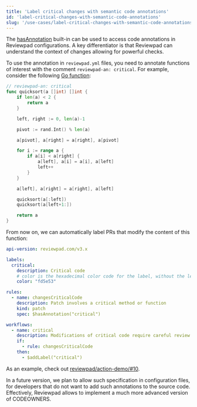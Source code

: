 ```yaml
---
title: 'Label critical changes with semantic code annotations'
id: 'label-critical-changes-with-semantic-code-annotations'
slug: '/use-cases/label-critical-changes-with-semantic-code-annotations'
---
```


The [hasAnnotation](/guides/built-ins#hasannotation) built-in can be used to access code annotations in Reviewpad configurations. A key differentiator is that Reviewpad can understand the context of changes allowing for powerful checks.

To use the annotation in `reviewpad.yml` files, you need to annotate functions of interest with the comment `reviewpad-an: critical`. For example, consider the following [Go function](https://github.com/reviewpad/action-demo/blob/policies/go/quicksort.go#L6):

```go
// reviewpad-an: critical
func quicksort(a []int) []int {
	if len(a) < 2 {
		return a
	}

	left, right := 0, len(a)-1

	pivot := rand.Int() % len(a)

	a[pivot], a[right] = a[right], a[pivot]

	for i := range a {
		if a[i] < a[right] {
			a[left], a[i] = a[i], a[left]
			left++
		}
	}

	a[left], a[right] = a[right], a[left]

	quicksort(a[:left])
	quicksort(a[left+1:])

	return a
}
```

From now on, we can automatically label PRs that modify the content of this function:

```yaml
api-version: reviewpad.com/v3.x

labels:
  critical:
    description: Critical code
    # color is the hexadecimal color code for the label, without the leading #.
    color: "fd5e53"

rules:
  - name: changesCriticalCode
    description: Patch involves a critical method or function
    kind: patch
    spec: $hasAnnotation("critical")

workflows:
  - name: critical
    description: Modifications of critical code require careful review
    if:
      - rule: changesCriticalCode
    then:
      - $addLabel("critical")
```

As an example, check out [reviewpad/action-demo/#10](https://github.com/reviewpad/action-demo/pull/10).

In a future version, we plan to allow such specification in configuration files, for developers that do not want to add such annotations to the source code. Effectively, Reviewpad allows to implement a much more advanced version of CODEOWNERS.